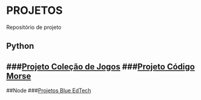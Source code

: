 # PROJETOS
Repositório de projeto
## Python
###[Projeto Coleção de Jogos](https://github.com/nikolasfuruta/python_projetos/tree/main/colecao_jogos01)
###[Projeto Código Morse](https://github.com/nikolasfuruta/python_projetos/tree/main/projetos_diversos)
---------------------------------------------------------------------------------------------------------------------------------------------------------------
##Node
###[Projetos Blue EdTech](https://github.com/nikolasfuruta/Blue-EdTech)

